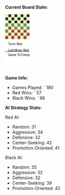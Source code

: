 
**Current Board State:**  
<!-- START_GIF -->
![Checkers Game](./checkers_game.gif)
<!-- END_GIF -->

**Game Info:**  
- Games Played: `<!-- GAMES_PLAYED --> 180
- Red Wins: `<!-- RED_WINS --> 57
- Black Wins: `<!-- BLACK_WINS --> 96

<!-- AI_STATS -->
**AI Strategy Stats:**

Red AI:
- Random: 31
- Aggressive: 34
- Defensive: 32
- Center-Seeking: 42
- Promotion-Oriented: 41

Black AI:
- Random: 35
- Aggressive: 32
- Defensive: 32
- Center-Seeking: 39
- Promotion-Oriented: 42
